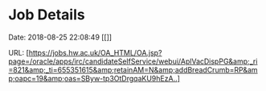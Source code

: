 # Job Details

Date: 2018-08-25 22:08:49
[[]]

URL: [https://jobs.hw.ac.uk/OA_HTML/OA.jsp?page=/oracle/apps/irc/candidateSelfService/webui/AplVacDispPG&amp;_ri=821&amp;_ti=655351615&amp;retainAM=N&amp;addBreadCrumb=RP&amp;oapc=19&amp;oas=SByw-tp3OtDrgqaKU9hEzA..]
